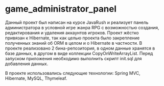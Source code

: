 # game_administrator_panel
Данный проект был написан на курсе JavaRush и реализует панель администратора в условной игре жанра RPG с возможностью создания, редактирования и удаления аккаунтов игроков. Проект жёстко привязан к Hibernate, так как целью проекта было закрепление полученных знаний об ORM в целом и о Hibernate в частности. В проекте реализовано 2 бина-репозитория, в одном данные хранятся в базе данных, в другом в виде коллекции CopyOnWriteArrayList. Перед запуском приложения необходимо выполнить скрипт init.sql для добавления данных.

В проекте использовались следующие технологии: Spring MVC, Hibernate, MySQL, Thymeleaf.
